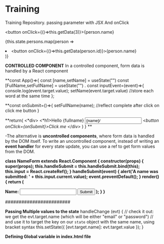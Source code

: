 # Training
Training Repository.
passing parameter with JSX And onClick

<button onClick={()=>this.getData(3)}>{person.name}</button>

{this.state.persons.map(person => <li key={person.name}  ><button onClick={()=>this.getData(person.id)}>{person.name}</button></li>)}


**CONTROLLED COMPONENT** 
In a controlled component, form data is handled by a React component

**const App()=>{
const [name,setName] = useState("")
const [FullName,setFullName] = useState("")
.
const inputEvent=(event)=>{
  console.log(event.target.value);
  setName(event.target.value)    //store each word at the same time
};

**const onSubmit=()=>{
 setFullName(name);   //reflect complete after click on click me button
}

**return(
<*div>
  <*h1>Hello {fullname}</h1>
<input
  type="text"
  placeholder="Enter your Name"
  onChange={inputEvent}
       value={name}/>
  <*button onClick={onSubmit}>Click me</button>
  <*/div>
)
}
**






-The alternative is **uncontrolled components**, where form data is handled by the DOM itself.
To write an uncontrolled component, instead of writing an **event handler** for every state update, you can use a ref to get form values from the DOM.

**class NameForm extends React.Component {
  constructor(props) {
    super(props);
    this.handleSubmit = this.handleSubmit.bind(this);
    this.input = React.createRef();
  }
handleSubmit(event) {
    alert('A name was submitted: ' + this.input.current.value);
    event.preventDefault();
  }
  render() {
    return (
      <form onSubmit={this.handleSubmit}>
        <label>
          Name:
          <input type="text" ref={this.input} />
        </label>
        <input type="submit" value="Submit" />
      </form>
    );
  }
}**



########################

**Passing Multiple values to the state**
 handleChange (evt) {
    // check it out: we get the evt.target.name (which will be either "email" or "password")
    // and use it to target the key on our `state` object with the same name, using bracket syntax
    this.setState({ [evt.target.name]: evt.target.value });
  }
  
  
  **Defining Global variable in index.html file**
        <script>
          window.user=
          {name:"hello",
           password:"abc"}
         </script>




